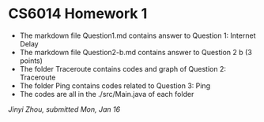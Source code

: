 # CS6014 Homework 1

- The markdown file Question1.md contains answer to Question 1: Internet Delay
- The markdown file Question2-b.md contains answer to Question 2 b (3 points)
- The folder Traceroute contains codes and graph of Question 2: Traceroute
- The folder Ping contains codes related to Question 3: Ping
- The codes are all in the ./src/Main.java of each folder

*Jinyi Zhou, submitted Mon, Jan 16*
